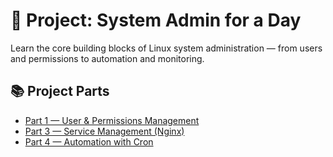 # 🧱 Project: System Admin for a Day

Learn the core building blocks of Linux system administration — from users and permissions to automation and monitoring.

## 📚 Project Parts
- [Part 1 — User & Permissions Management](part1_users_permissions.md)
- [Part 3 — Service Management (Nginx)](part3_service_management.md)
- [Part 4 — Automation with Cron](part4_automation_cron.md)